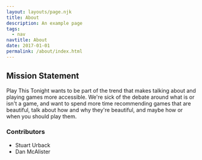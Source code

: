 ```yaml
---
layout: layouts/page.njk
title: About
description: An example page
tags:
  - nav
navtitle: About
date: 2017-01-01
permalink: /about/index.html
---
```


## Mission Statement

Play This Tonight wants to be part of the trend that makes talking about and playing games more accessible. We're sick of the debate around what is or isn't a game, and want to spend more time recommending games that are beautiful, talk about how and why they're beautiful, and maybe how or when you should play them.

### Contributors

* Stuart Urback
* Dan McAlister
